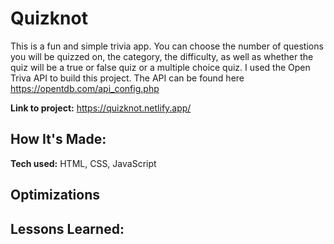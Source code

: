 # Quizknot
This is a fun and simple trivia app. You can choose the number of questions you will be quizzed on, the category, the difficulty, as well as whether the quiz will be a true or false quiz or a multiple choice quiz. I used the Open Triva API to build this project. The API can be found here https://opentdb.com/api_config.php

**Link to project:** https://quizknot.netlify.app/

<!-- ![alt tag](http://placecorgi.com/1200/650) -->

## How It's Made:

**Tech used:** HTML, CSS, JavaScript



## Optimizations


## Lessons Learned:



